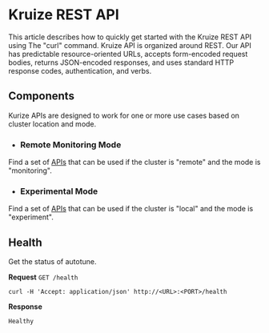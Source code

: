 # Kruize REST API
This article describes how to quickly get started with the Kruize REST API using
The "curl" command. Kruize API is organized around REST. Our API has predictable resource-oriented URLs, accepts form-encoded request bodies, returns JSON-encoded responses, and uses standard HTTP response codes, authentication, and verbs.

## Components
Kurize APIs are designed to work for one or more use cases based on cluster location and mode.

* ### Remote Monitoring Mode
Find a set of [APIs](/design/MonitoringModeAPI.md) that can be used if the cluster is "remote" and the mode is "monitoring".  

* ### Experimental Mode
Find a set of [APIs](/design/ExperimentModeAPI.md) that can be used if the cluster is "local" and the mode is "experiment".

##  Health
Get the status of autotune.

**Request**
`GET /health`

`curl -H 'Accept: application/json' http://<URL>:<PORT>/health`

**Response**

```
Healthy
```

